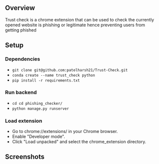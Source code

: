 ## Overview 
Trust check is a chrome extension that can be used to check the currently opened website is phishing or legitimate hence preventing users from getting phished
## Setup 
### Dependencies 
- `git clone git@github.com:patelharsh21/Trust-Check.git`
- `conda create --name trust_check python`
- `pip install -r requirements.txt`
### Run backend 
- `cd cd phishing_checker/`
- `python manage.py runserver`
### Load extension
- Go to chrome://extensions/ in your Chrome browser.
- Enable "Developer mode".
- Click "Load unpacked" and select the chrome_extension directory.

## Screenshots
